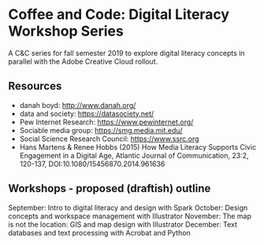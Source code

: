 # Coffee and Code: Digital Literacy Workshop Series

A C&C series for fall semester 2019 to explore digital literacy concepts in parallel with the Adobe Creative Cloud rollout.

## Resources

* danah boyd: <http://www.danah.org/>
* data and society: <https://datasociety.net/>
* Pew Internet Research: <https://www.pewinternet.org/>
* Sociable media group: <https://smg.media.mit.edu/>
* Social Science Research Council: <https://www.ssrc.org>
* Hans Martens & Renee Hobbs (2015) How Media Literacy Supports Civic Engagement in a Digital Age, Atlantic Journal of Communication, 23:2, 120-137, DOI:10.1080/15456870.2014.961636


## Workshops - proposed (draftish) outline

September: Intro to digital literacy and design with Spark
October: Design concepts and workspace management with Illustrator
November: The map is not the location: GIS and map design with Illustrator
December: Text databases and text processing with Acrobat and Python